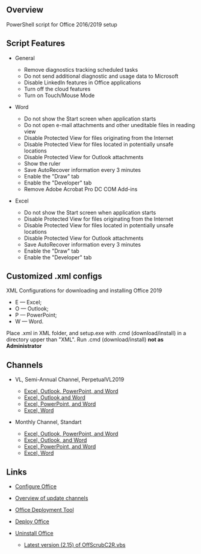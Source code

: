 ## Overview
PowerShell script for Office 2016/2019 setup

## Script Features
- General
   - Remove diagnostics tracking scheduled tasks
   - Do not send additional diagnostic and usage data to Microsoft
   - Disable LinkedIn features in Office applications
   - Turn off the cloud features
   - Turn on Touch/Mouse Mode

- Word
  - Do not show the Start screen when application starts
  - Do not open e-mail attachments and other uneditable files in reading view
  - Disable Protected View for files originating from the Internet
  - Disable Protected View for files located in potentially unsafe locations
  - Disable Protected View for Outlook attachments
  - Show the ruler
  - Save AutoRecover information every 3 minutes
  - Enable the "Draw" tab
  - Enable the "Developer" tab
  - Remove Adobe Acrobat Pro DC COM Add-ins

- Excel
  - Do not show the Start screen when application starts
  - Disable Protected View for files originating from the Internet
  - Disable Protected View for files located in potentially unsafe locations
  - Disable Protected View for Outlook attachments
  - Save AutoRecover information every 3 minutes
  - Enable the "Draw" tab
  - Enable the "Developer" tab

## Customized .xml configs
XML Configurations for downloading and installing Office 2019
 - E — Excel;
 - O — Outlook;
 - P — PowerPoint;
 - W — Word.

Place .xml in XML folder, and setup.exe with .cmd (download/install) in a directory upper than "XML".
Run .cmd (download/install) **not as Administrator**

## Channels
- VL, Semi-Annual Channel, PerpetualVL2019
   - [Excel, Outlook, PowerPoint, and Word](https://github.com/farag2/Office/blob/master/XML/EOPW_VL.xml)
   - [Excel, Outlook,and Word](https://github.com/farag2/Office/blob/master/XML/EOW_VL.xml)
   - [Excel, PowerPoint, and Word](https://github.com/farag2/Office/blob/master/XML/EPW_VL.xml)
   - [Excel, Word](https://github.com/farag2/Office/blob/master/XML/EW_VL.xml)

- Monthly Channel, Standart
   - [Excel, Outlook, PowerPoint, and Word](https://github.com/farag2/Office/blob/master/XML/EOPW.xml)
   - [Excel, Outlook, and Word](https://github.com/farag2/Office/blob/master/XML/EOW.xml)
   - [Excel, PowerPoint, and Word](https://github.com/farag2/Office/blob/master/XML/EPW.xml)
   - [Excel, Word](https://github.com/farag2/Office/blob/master/XML/EW.xml)

## Links
- [Configure Office](https://config.office.com/deploymentsettings)

- [Overview of update channels](https://docs.microsoft.com/ru-ru/DeployOffice/overview-of-update-channels-for-office-365-proplus)

- [Office Deployment Tool](https://www.microsoft.com/en-us/download/details.aspx?id=49117)

- [Deploy Office](https://docs.microsoft.com/en-us/deployoffice/reference-articles-for-deploying-office-365-proplus)

- [Uninstall Office](https://support.microsoft.com/help/4027149)
   - [Latest version (2.15) of OffScrubC2R.vbs](https://github.com/farag2/Office/blob/master/Office%20Uninstall)
